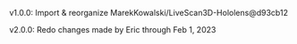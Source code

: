 v1.0.0:
Import & reorganize MarekKowalski/LiveScan3D-Hololens@d93cb12

v2.0.0:
Redo changes made by Eric through Feb 1, 2023
